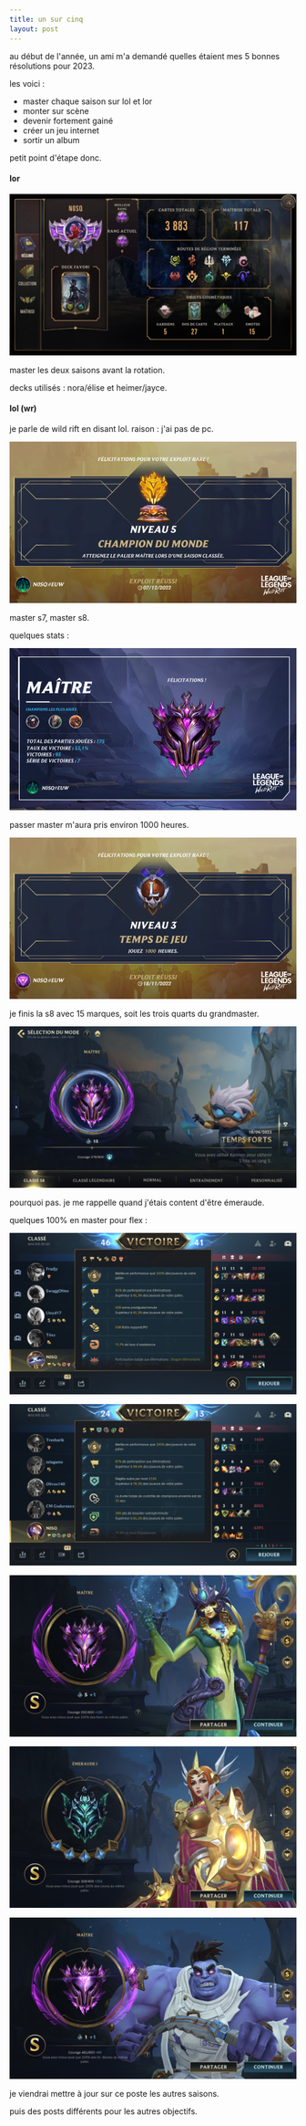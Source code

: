 ```yaml
---
title: un sur cinq
layout: post
---
```


au début de l'année, un ami m'a demandé quelles étaient mes 5 bonnes résolutions pour 2023. 

les voici :

- master chaque saison sur lol et lor
- monter sur scène
- devenir fortement gainé
- créer un jeu internet
- sortir un album

petit point d'étape donc.

#### lor

![uncinq2](/img/uncinq/uncinq2.png)

master les deux saisons avant la rotation.

decks utilisés : nora/élise et heimer/jayce.

#### lol (wr)

je parle de wild rift en disant lol. raison : j'ai pas de pc.

![uncinq6](/img/uncinq/uncinq6.png)

master s7, master s8. 

quelques stats :

![uncinq5](/img/uncinq/uncinq5.png)

passer master m'aura pris environ 1000 heures.

![uncinq1](/img/uncinq/uncinq1.png)

je finis la s8 avec 15 marques, soit les trois quarts du grandmaster. 

![uncinq10](/img/uncinq/uncinq10.png)

pourquoi pas.
je me rappelle quand j'étais content d'être émeraude.

quelques 100% en master pour flex :

![uncinq3](/img/uncinq/uncinq3.png)

![uncinq4](/img/uncinq/uncinq4.png)

![uncinq7](/img/uncinq/uncinq7.png)

![uncinq8](/img/uncinq/uncinq8.png)

![uncinq9](/img/uncinq/uncinq9.png)

je viendrai mettre à jour sur ce poste les autres saisons.

puis des posts différents pour les autres objectifs.
